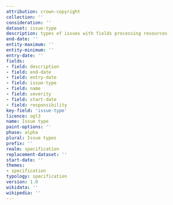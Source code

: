 ```yaml
---
attribution: crown-copyright
collection: ''
consideration: ''
dataset: issue-type
description: types of issues with fields processing resources
end-date: ''
entity-maximum: ''
entity-minimum: ''
entry-date: ''
fields:
- field: description
- field: end-date
- field: entry-date
- field: issue-type
- field: name
- field: severity
- field: start-date
- field: responsibility
key-field: 'issue-type'
licence: ogl3
name: Issue type
paint-options: ''
phase: alpha
plural: Issue types
prefix: ''
realm: specification
replacement-dataset: ''
start-date: ''
themes:
- specification
typology: specification
version: 1.0
wikidata: ''
wikipedia: ''
---
```

